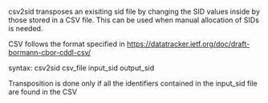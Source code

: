 csv2sid transposes an exisiting sid file by changing the SID values inside by those stored in a CSV file. This can be used when manual allocation of SIDs is needed.

CSV follows the format specified in https://datatracker.ietf.org/doc/draft-bormann-cbor-cddl-csv/

syntax:
 csv2sid csv_file input_sid output_sid
 
 Transposition is done only if all the identifiers contained in the input_sid file are found in the CSV
